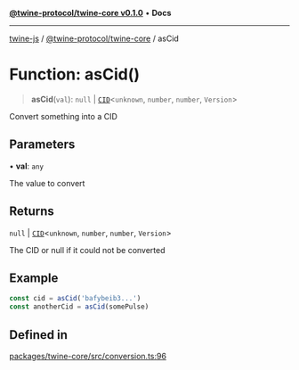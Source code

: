 [**@twine-protocol/twine-core v0.1.0**](../index.md) • **Docs**

***

[twine-js](../../../index.md) / [@twine-protocol/twine-core](../index.md) / asCid

# Function: asCid()

> **asCid**(`val`): `null` \| [`CID`](../classes/CID.md)\<`unknown`, `number`, `number`, `Version`\>

Convert something into a CID

## Parameters

• **val**: `any`

The value to convert

## Returns

`null` \| [`CID`](../classes/CID.md)\<`unknown`, `number`, `number`, `Version`\>

The CID or null if it could not be converted

## Example

```js
const cid = asCid('bafybeib3...')
const anotherCid = asCid(somePulse)
```

## Defined in

[packages/twine-core/src/conversion.ts:96](https://github.com/twine-protocol/twine-js/blob/afcd6a4191783e38a824b15e0910dbcaa4196a95/packages/twine-core/src/conversion.ts#L96)
